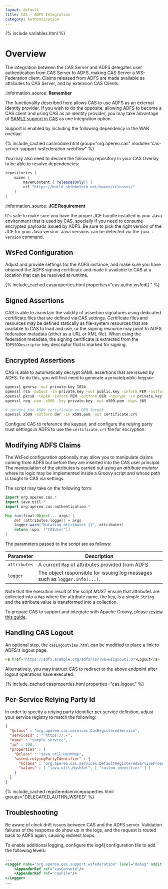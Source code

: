 ```yaml
---
layout: default
title: CAS - ADFS Integration
category: Authentication
---
```


{% include variables.html %}

# Overview

The integration between the CAS Server and ADFS delegates user authentication from CAS Server
to ADFS, making CAS Server a WS-Federation client. Claims released from ADFS are made 
available as attributes to CAS Server, and by extension CAS Clients.

<div class="alert alert-info">:information_source: <strong>Remember</strong><p>The functionality described 
here allows CAS to use ADFS as an external identity provider. If you wish to do the 
opposite, allowing ADFS to become a CAS client and using CAS as an identity 
provider, you may take advantage of 
<a href="../authentication/Configuring-SAML2-Authentication.html">SAML2 support in CAS</a> 
as one integration option.</p></div>

Support is enabled by including the following dependency in the WAR overlay:

{% include_cached casmodule.html group="org.apereo.cas" module="cas-server-support-wsfederation-webflow" %}

You may also need to declare the following repository in your
CAS Overlay to be able to resolve dependencies:

```groovy
repositories {
    maven { 
        mavenContent { releasesOnly() }
        url "https://build.shibboleth.net/maven/releases/" 
    }
}
```

<div class="alert alert-info">:information_source: <strong>JCE Requirement</strong><p>It's safe to make sure you have the proper JCE bundle 
installed in your Java environment that is used by CAS, specially if you need to consume encrypted payloads issued by ADFS. 
Be sure to pick the right version of the JCE for your Java version. Java 
versions can be detected via the <code>java -version</code> command.</p></div>

## WsFed Configuration

Adjust and provide settings for the ADFS instance, and make sure you have obtained the ADFS 
signing certificate and made it available to CAS at a location that can be resolved at runtime.

{% include_cached casproperties.html properties="cas.authn.wsfed[]." %}

## Signed Assertions

CAS is able to ascertain the validity of assertion signatures using dedicated certificate files that are defined
via CAS settings. Certificate files and resources may be defined statically as file-system resources that are
available to CAS to load and use, or the signing resource may point to ADFS federation metadata (either as a URL or XML file). 
When using the federation metadata, the signing certificate is extracted from the `IDPSSODescriptor` key descriptor 
that is marked for signing.

## Encrypted Assertions

CAS is able to automatically decrypt SAML assertions that are issued by ADFS. To do this,
you will first need to generate a private/public keypair:

```bash
openssl genrsa -out private.key 1024
openssl rsa -pubout -in private.key -out public.key -inform PEM -outform DER
openssl pkcs8 -topk8 -inform PEM -outform DER -nocrypt -in private.key -out private.p8
openssl req -new -x509 -key private.key -out x509.pem -days 365

# convert the X509 certificate to DER format
openssl x509 -outform der -in x509.pem -out certificate.crt
```

Configure CAS to reference the keypair, and configure the relying party trust settings
in ADFS to use the `certificate.crt` file for encryption.

## Modifying ADFS Claims

The WsFed configuration optionally may allow you to manipulate claims coming 
from ADFS but before they are inserted into the CAS user principal.
The manipulation of the attributes is carried out using an *attribute mutator* 
where its logic may be implemented inside a Groovy script and whose
path is taught to CAS via settings.

The script may take on the following form:

```groovy
import org.apereo.cas.*
import java.util.*
import org.apereo.cas.authentication.*

Map run(final Object... args) {
    def (attributes,logger) = args
    logger.warn("Mutating attributes {}", attributes)
    return [upn: ["CASUser"]]
}
```

The parameters passed to the script are as follows:

| Parameter    | Description                                                                 |
|--------------|-----------------------------------------------------------------------------|
| `attributes` | A current `Map` of attributes provided from ADFS.                           |
| `logger`     | The object responsible for issuing log messages such as `logger.info(...)`. |

Note that the execution result of the script *MUST* ensure that attributes are collected into a `Map`
where the attribute name, the key, is a simple `String` and the attribute value is transformed into a collection.

To prepare CAS to support and integrate with Apache Groovy, please [review this guide](../integration/Apache-Groovy-Scripting.html).

## Handling CAS Logout

An optional step, the `casLogoutView.html` can be modified to place a link to ADFS's logout page.

```html
<a href="https://adfs.example.org/adfs/ls/?wa=wsignout1.0">Logout</a>
```

Alternatively, you may instruct CAS to redirect to the above endpoint after logout operations have executed.

{% include_cached casproperties.html properties="cas.logout." %}

## Per-Service Relying Party Id

In order to specify a relying party identifier per service definition, adjust your service
registry to match the following:

```json
{
  "@class" : "org.apereo.cas.services.CasRegisteredService",
  "serviceId" : "^https://.+",
  "name" : "sample service",
  "id" : 100,
  "properties" : {
    "@class" : "java.util.HashMap",
    "wsfed.relyingPartyIdentifier" : {
      "@class" : "org.apereo.cas.services.DefaultRegisteredServiceProperty",
      "values" : [ "java.util.HashSet", [ "custom-identifier" ] ]
    }
  }
}
```

{% include_cached registeredserviceproperties.html groups="DELEGATED_AUTHN_WSFED" %}

## Troubleshooting

Be aware of clock drift issues between CAS and the ADFS server. Validation failures 
of the response do show up in the logs, and the request is routed back to ADFS again, causing redirect loops.

To enable additional logging, configure the log4j configuration file to add the following levels:

```xml
...
<Logger name="org.apereo.cas.support.wsfederation" level="debug" additivity="false">
    <AppenderRef ref="casConsole"/>
    <AppenderRef ref="casFile"/>
</Logger>
...
```
